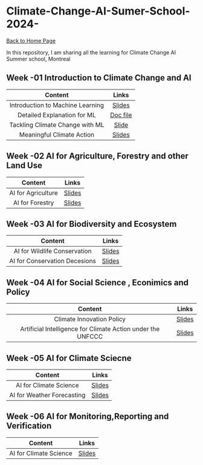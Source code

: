 # Climate-Change-AI-Sumer-School-2024-

 [Back to Home Page](https://parthdave111.github.io/)


 
In this repository, I am sharing all the learning for Climate Change AI Summer school, Montreal 

## Week -01 Introduction to Climate Change and AI

|Content|Links |
|:-:|:-:|
|Introduction to Machine Learning |[Slides](https://github.com/ParthDave111/Climate-Change-AI-Sumer-School-2024-/blob/main/2024%20Introduction%20to%20Machine%20Learning.pptx)|
| Detailed Explanation for ML   | [Doc file](https://github.com/ParthDave111/Climate-Change-AI-Sumer-School-2024-/blob/main/Expanded%20Introduction%20to%20ML%20-%20CCAI%20Virtual%20Summer%20School%202024%20%5BSHARED%20WITH%20EXTERNAL%5D.docx) |
| Tackling Climate Change with ML  | [Slide](https://github.com/ParthDave111/Climate-Change-AI-Sumer-School-2024-/blob/main/Tackling%20Climate%20Change%20with%20Machine%20Learning.pdf)|
|Meaningful Climate Action  | [Slides](https://github.com/ParthDave111/Climate-Change-AI-Sumer-School-2024-/blob/main/CCAI%2C%20Meaningful%20Climate%20Action%2C%20June%202024.pdf)|


## Week -02  AI for Agriculture, Forestry and other Land Use
|Content|Links |
|:-:|:-:|
|AI for Agriculture |[Slides](https://github.com/ParthDave111/Climate-Change-AI-Sumer-School-2024-/blob/main/CCAI%20Guest%20Lecture%20-%20AI%20for%20Agriculture.pdf)|
|AI for Forestry |[Slides](https://github.com/ParthDave111/Climate-Change-AI-Sumer-School-2024-/blob/main/Forest%20Slides%202024.pdf)|


## Week -03 AI for Biodiversity and Ecosystem
|Content|Links |
|:-:|:-:|
|AI for Wildlife Conservation |[Slides](https://github.com/ParthDave111/Climate-Change-AI-Sumer-School-2024-/blob/main/CCAI_tuia_compressed.pdf)|
|AI for Conservation Decesions |[Slides](https://github.com/ParthDave111/Climate-Change-AI-Sumer-School-2024-/blob/main/LilyXu-AI-for-Conservation-Decisions.pdf)|



## Week -04 AI for Social Science , Econimics and Policy 
|Content|Links |
|:-:|:-:|
|Climate Innovation Policy|[Slides](https://github.com/ParthDave111/Climate-Change-AI-Sumer-School-2024-/blob/main/Climate%20Innovation%20Policy.pdf)|
|Artificial Intelligence for Climate Action under the UNFCCC|[Slides](https://github.com/ParthDave111/Climate-Change-AI-Sumer-School-2024-/blob/main/CCAI%20Summer%20School%202024_UNFCCC_TEC.pdf)|


## Week -05 AI for Climate Sciecne
|Content|Links |
|:-:|:-:|
|AI for Climate Science |[Slides](https://github.com/ParthDave111/Climate-Change-AI-Sumer-School-2024-/blob/main/CCAI_SummerSchool_AI_Climate.pdf)|
|AI for Weather Forecasting|[Slides](https://github.com/ParthDave111/Climate-Change-AI-Sumer-School-2024-/blob/main/CCAI_AI4Weather_0702.pdf)|


## Week -06 AI for Monitoring,Reporting and Verification
|Content|Links |
|:-:|:-:|
|AI for Climate Science |[Slides](https://github.com/ParthDave111/Climate-Change-AI-Sumer-School-2024-/blob/main/Machine%20learning%20for%20Emissions%20Accounting%20and%20Monitoring%20Final.pdf)|











